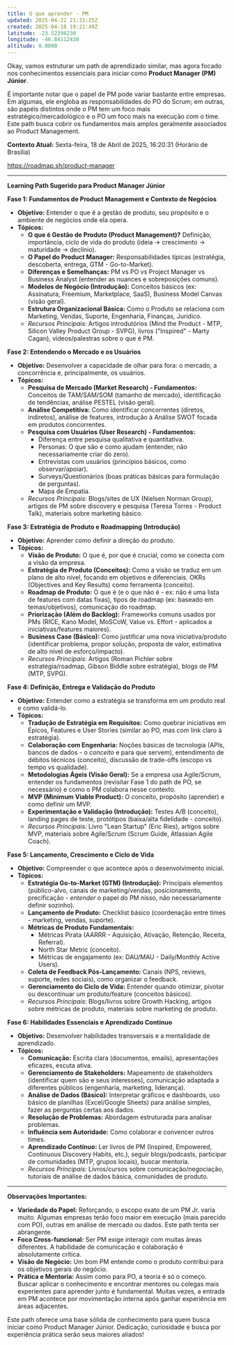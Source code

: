 ```yaml
---
title: O que aprender - PM
updated: 2025-04-22 21:31:25Z
created: 2025-04-18 19:21:49Z
latitude: -23.52396230
longitude: -46.84112430
altitude: 0.0000
---
```


Okay, vamos estruturar um path de aprendizado similar, mas agora focado nos conhecimentos essenciais para iniciar como **Product Manager (PM) Júnior**.

É importante notar que o papel de PM pode variar bastante entre empresas. Em algumas, ele engloba as responsabilidades do PO do Scrum; em outras, são papéis distintos onde o PM tem um foco mais estratégico/mercadológico e o PO um foco mais na execução com o time. Este path busca cobrir os fundamentos mais amplos geralmente associados ao Product Management.

**Contexto Atual:** Sexta-feira, 18 de Abril de 2025, 16:20:31 (Horário de Brasília)

https://roadmap.sh/product-manager

* * *

**Learning Path Sugerido para Product Manager Júnior**

**Fase 1: Fundamentos de Product Management e Contexto de Negócios**

- **Objetivo:** Entender o que é a gestão de produto, seu propósito e o ambiente de negócios onde ela opera.
- **Tópicos:**
    - **O que é Gestão de Produto (Product Management)?** Definição, importância, ciclo de vida do produto (ideia -> crescimento -> maturidade -> declínio).
    - **O Papel do Product Manager:** Responsabilidades típicas (estratégia, descoberta, entrega, GTM - Go-to-Market).
    - **Diferenças e Semelhanças:** PM vs PO vs Project Manager vs Business Analyst (entender as nuances e sobreposições comuns).
    - **Modelos de Negócio (Introdução):** Conceitos básicos (ex: Assinatura, Freemium, Marketplace, SaaS), Business Model Canvas (visão geral).
    - **Estrutura Organizacional Básica:** Como o Produto se relaciona com Marketing, Vendas, Suporte, Engenharia, Finanças, Jurídico.
    - *Recursos Principais:* Artigos introdutórios (Mind the Product - MTP, Silicon Valley Product Group - SVPG), livros ("Inspired" - Marty Cagan), vídeos/palestras sobre o que é PM.

**Fase 2: Entendendo o Mercado e os Usuários**

- **Objetivo:** Desenvolver a capacidade de olhar para fora: o mercado, a concorrência e, principalmente, os usuários.
- **Tópicos:**
    - **Pesquisa de Mercado (Market Research) - Fundamentos:** Conceitos de TAM/SAM/SOM (tamanho de mercado), identificação de tendências, análise PESTEL (visão geral).
    - **Análise Competitiva:** Como identificar concorrentes (diretos, indiretos), análise de features, introdução à Análise SWOT focada em produtos concorrentes.
    - **Pesquisa com Usuários (User Research) - Fundamentos:**
        - Diferença entre pesquisa qualitativa e quantitativa.
        - Personas: O que são e como ajudam (entender, não necessariamente criar do zero).
        - Entrevistas com usuários (princípios básicos, como observar/apoiar).
        - Surveys/Questionários (boas práticas básicas para formulação de perguntas).
        - Mapa de Empatia.
    - *Recursos Principais:* Blogs/sites de UX (Nielsen Norman Group), artigos de PM sobre discovery e pesquisa (Teresa Torres - Product Talk), materiais sobre marketing básico.

**Fase 3: Estratégia de Produto e Roadmapping (Introdução)**

- **Objetivo:** Aprender como definir a direção do produto.
- **Tópicos:**
    - **Visão de Produto:** O que é, por que é crucial, como se conecta com a visão da empresa.
    - **Estratégia de Produto (Conceitos):** Como a visão se traduz em um plano de alto nível, focando em objetivos e diferenciais. OKRs (Objectives and Key Results) como ferramenta (conceito).
    - **Roadmap de Produto:** O que é (e o que não é - ex: não é uma lista de features com datas fixas), tipos de roadmap (ex: baseado em temas/objetivos), comunicação do roadmap.
    - **Priorização (Além do Backlog):** Frameworks comuns usados por PMs (RICE, Kano Model, MoSCoW, Value vs. Effort - aplicados a iniciativas/features maiores).
    - **Business Case (Básico):** Como justificar uma nova iniciativa/produto (identificar problema, propor solução, proposta de valor, estimativa de alto nível de esforço/impacto).
    - *Recursos Principais:* Artigos (Roman Pichler sobre estratégia/roadmap, Gibson Biddle sobre estratégia), blogs de PM (MTP, SVPG).

**Fase 4: Definição, Entrega e Validação do Produto**

- **Objetivo:** Entender como a estratégia se transforma em um produto real e como validá-lo.
- **Tópicos:**
    - **Tradução de Estratégia em Requisitos:** Como quebrar iniciativas em Épicos, Features e User Stories (similar ao PO, mas com link claro à estratégia).
    - **Colaboração com Engenharia:** Noções básicas de tecnologia (APIs, bancos de dados - o *conceito* e para que servem), entendimento de débitos técnicos (conceito), discussão de trade-offs (escopo vs tempo vs qualidade).
    - **Metodologias Ágeis (Visão Geral):** Se a empresa usa Agile/Scrum, entender os fundamentos (revisitar Fase 1 do path de PO, se necessário) e como o PM colabora nesse contexto.
    - **MVP (Minimum Viable Product):** O conceito, propósito (aprender) e como definir um MVP.
    - **Experimentação e Validação (Introdução):** Testes A/B (conceito), landing pages de teste, protótipos (baixa/alta fidelidade - conceito).
    - *Recursos Principais:* Livro "Lean Startup" (Eric Ries), artigos sobre MVP, materiais sobre Agile/Scrum (Scrum Guide, Atlassian Agile Coach).

**Fase 5: Lançamento, Crescimento e Ciclo de Vida**

- **Objetivo:** Compreender o que acontece após o desenvolvimento inicial.
- **Tópicos:**
    - **Estratégia Go-to-Market (GTM) (Introdução):** Principais elementos (público-alvo, canais de marketing/vendas, posicionamento, precificação - *entender* o papel do PM nisso, não necessariamente definir sozinho).
    - **Lançamento de Produto:** Checklist básico (coordenação entre times - marketing, vendas, suporte).
    - **Métricas de Produto Fundamentais:**
        - Métricas Pirata (AARRR - Aquisição, Ativação, Retenção, Receita, Referral).
        - North Star Metric (conceito).
        - Métricas de engajamento (ex: DAU/MAU - Daily/Monthly Active Users).
    - **Coleta de Feedback Pós-Lançamento:** Canais (NPS, reviews, suporte, redes sociais), como organizar o feedback.
    - **Gerenciamento do Ciclo de Vida:** Entender quando otimizar, pivotar ou descontinuar um produto/feature (conceitos básicos).
    - *Recursos Principais:* Blogs/livros sobre Growth Hacking, artigos sobre métricas de produto, materiais sobre marketing de produto.

**Fase 6: Habilidades Essenciais e Aprendizado Contínuo**

- **Objetivo:** Desenvolver habilidades transversais e a mentalidade de aprendizado.
- **Tópicos:**
    - **Comunicação:** Escrita clara (documentos, emails), apresentações eficazes, escuta ativa.
    - **Gerenciamento de Stakeholders:** Mapeamento de stakeholders (identificar quem são e seus interesses), comunicação adaptada a diferentes públicos (engenharia, marketing, liderança).
    - **Análise de Dados (Básico):** Interpretar gráficos e dashboards, uso básico de planilhas (Excel/Google Sheets) para análise simples, fazer as perguntas certas aos dados.
    - **Resolução de Problemas:** Abordagem estruturada para analisar problemas.
    - **Influência sem Autoridade:** Como colaborar e convencer outros times.
    - **Aprendizado Contínuo:** Ler livros de PM (Inspired, Empowered, Continuous Discovery Habits, etc.), seguir blogs/podcasts, participar de comunidades (MTP, grupos locais), buscar mentoria.
    - *Recursos Principais:* Livros/cursos sobre comunicação/negociação, tutoriais de análise de dados básica, comunidades de produto.

* * *

**Observações Importantes:**

- **Variedade do Papel:** Reforçando, o escopo exato de um PM Jr. varia muito. Algumas empresas terão foco maior em execução (mais parecido com PO), outras em análise de mercado ou dados. Este path tenta ser abrangente.
- **Foco Cross-funcional:** Ser PM exige interagir com muitas áreas diferentes. A habilidade de comunicação e colaboração é absolutamente crítica.
- **Visão de Negócio:** Um bom PM entende como o produto contribui para os objetivos gerais do negócio.
- **Prática e Mentoria:** Assim como para PO, a teoria é só o começo. Buscar aplicar o conhecimento e encontrar mentores ou colegas mais experientes para aprender junto é fundamental. Muitas vezes, a entrada em PM acontece por movimentação interna após ganhar experiência em áreas adjacentes.

Este path oferece uma base sólida de conhecimento para quem busca iniciar como Product Manager Júnior. Dedicação, curiosidade e busca por experiência prática serão seus maiores aliados!